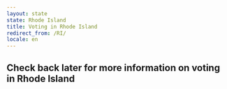 ```yaml
---
layout: state
state: Rhode Island
title: Voting in Rhode Island
redirect_from: /RI/
locale: en
---
```


## Check back later for more information on voting in Rhode Island